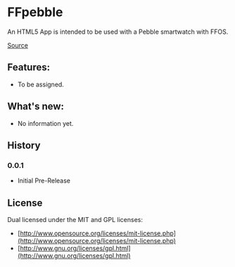 FFpebble
============

An HTML5 App is intended to be used with a Pebble smartwatch with FFOS. 

[Source](http://github.com/mafairnet/ffpebble)


Features:
---------

- To be assigned.


What's new:
---------

- No information yet.


History
-------

### 0.0.1 ###

- Initial Pre-Release


License
-------

Dual licensed under the MIT and GPL licenses:

*  [http://www.opensource.org/licenses/mit-license.php](http://www.opensource.org/licenses/mit-license.php)
*  [http://www.gnu.org/licenses/gpl.html](http://www.gnu.org/licenses/gpl.html)
